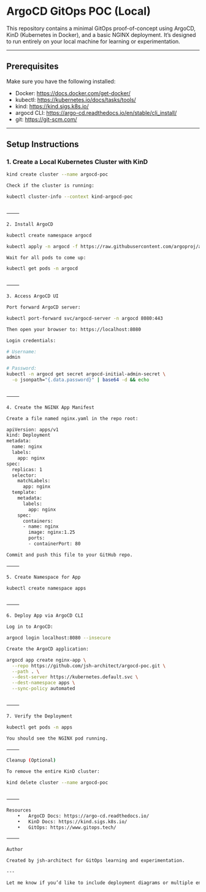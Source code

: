 # ArgoCD GitOps POC (Local)

This repository contains a minimal GitOps proof-of-concept using ArgoCD, KinD (Kubernetes in Docker), and a basic NGINX deployment. It’s designed to run entirely on your local machine for learning or experimentation.

---

## Prerequisites

Make sure you have the following installed:

- Docker: https://docs.docker.com/get-docker/
- kubectl: https://kubernetes.io/docs/tasks/tools/
- kind: https://kind.sigs.k8s.io/
- argocd CLI: https://argo-cd.readthedocs.io/en/stable/cli_install/
- git: https://git-scm.com/

---

## Setup Instructions

### 1. Create a Local Kubernetes Cluster with KinD

```bash
kind create cluster --name argocd-poc

Check if the cluster is running:

kubectl cluster-info --context kind-argocd-poc


⸻

2. Install ArgoCD

kubectl create namespace argocd

kubectl apply -n argocd -f https://raw.githubusercontent.com/argoproj/argo-cd/stable/manifests/install.yaml

Wait for all pods to come up:

kubectl get pods -n argocd


⸻

3. Access ArgoCD UI

Port forward ArgoCD server:

kubectl port-forward svc/argocd-server -n argocd 8080:443

Then open your browser to: https://localhost:8080

Login credentials:

# Username:
admin

# Password:
kubectl -n argocd get secret argocd-initial-admin-secret \
  -o jsonpath="{.data.password}" | base64 -d && echo


⸻

4. Create the NGINX App Manifest

Create a file named nginx.yaml in the repo root:

apiVersion: apps/v1
kind: Deployment
metadata:
  name: nginx
  labels:
    app: nginx
spec:
  replicas: 1
  selector:
    matchLabels:
      app: nginx
  template:
    metadata:
      labels:
        app: nginx
    spec:
      containers:
      - name: nginx
        image: nginx:1.25
        ports:
        - containerPort: 80

Commit and push this file to your GitHub repo.

⸻

5. Create Namespace for App

kubectl create namespace apps


⸻

6. Deploy App via ArgoCD CLI

Log in to ArgoCD:

argocd login localhost:8080 --insecure

Create the ArgoCD application:

argocd app create nginx-app \
  --repo https://github.com/jsh-architect/argocd-poc.git \
  --path . \
  --dest-server https://kubernetes.default.svc \
  --dest-namespace apps \
  --sync-policy automated


⸻

7. Verify the Deployment

kubectl get pods -n apps

You should see the NGINX pod running.

⸻

Cleanup (Optional)

To remove the entire KinD cluster:

kind delete cluster --name argocd-poc


⸻

Resources
	•	ArgoCD Docs: https://argo-cd.readthedocs.io/
	•	KinD Docs: https://kind.sigs.k8s.io/
	•	GitOps: https://www.gitops.tech/

⸻

Author

Created by jsh-architect for GitOps learning and experimentation.

---

Let me know if you’d like to include deployment diagrams or multiple environment setup examples (like `dev`, `staging`, `prod`).